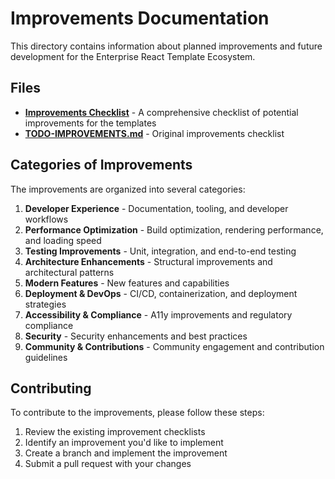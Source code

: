# Improvements Documentation

This directory contains information about planned improvements and future development for the Enterprise React Template Ecosystem.

## Files

- [**Improvements Checklist**](./IMPROVEMENTS-CHECKLIST.md) - A comprehensive checklist of potential improvements for the templates
- [**TODO-IMPROVEMENTS.md**](./TODO-IMPROVEMENTS.md) - Original improvements checklist

## Categories of Improvements

The improvements are organized into several categories:

1. **Developer Experience** - Documentation, tooling, and developer workflows
2. **Performance Optimization** - Build optimization, rendering performance, and loading speed
3. **Testing Improvements** - Unit, integration, and end-to-end testing
4. **Architecture Enhancements** - Structural improvements and architectural patterns
5. **Modern Features** - New features and capabilities
6. **Deployment & DevOps** - CI/CD, containerization, and deployment strategies
7. **Accessibility & Compliance** - A11y improvements and regulatory compliance
8. **Security** - Security enhancements and best practices
9. **Community & Contributions** - Community engagement and contribution guidelines

## Contributing

To contribute to the improvements, please follow these steps:

1. Review the existing improvement checklists
2. Identify an improvement you'd like to implement
3. Create a branch and implement the improvement
4. Submit a pull request with your changes 